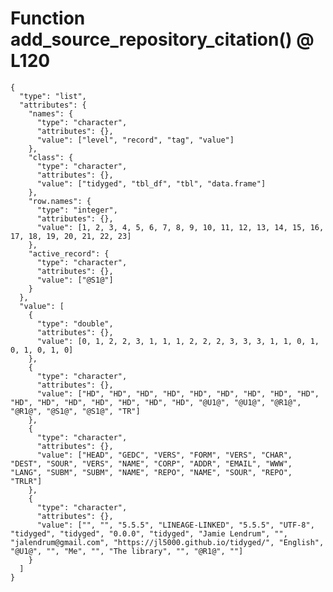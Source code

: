 # Function add_source_repository_citation() @ L120

    {
      "type": "list",
      "attributes": {
        "names": {
          "type": "character",
          "attributes": {},
          "value": ["level", "record", "tag", "value"]
        },
        "class": {
          "type": "character",
          "attributes": {},
          "value": ["tidyged", "tbl_df", "tbl", "data.frame"]
        },
        "row.names": {
          "type": "integer",
          "attributes": {},
          "value": [1, 2, 3, 4, 5, 6, 7, 8, 9, 10, 11, 12, 13, 14, 15, 16, 17, 18, 19, 20, 21, 22, 23]
        },
        "active_record": {
          "type": "character",
          "attributes": {},
          "value": ["@S1@"]
        }
      },
      "value": [
        {
          "type": "double",
          "attributes": {},
          "value": [0, 1, 2, 2, 3, 1, 1, 1, 2, 2, 2, 3, 3, 3, 1, 1, 0, 1, 0, 1, 0, 1, 0]
        },
        {
          "type": "character",
          "attributes": {},
          "value": ["HD", "HD", "HD", "HD", "HD", "HD", "HD", "HD", "HD", "HD", "HD", "HD", "HD", "HD", "HD", "HD", "@U1@", "@U1@", "@R1@", "@R1@", "@S1@", "@S1@", "TR"]
        },
        {
          "type": "character",
          "attributes": {},
          "value": ["HEAD", "GEDC", "VERS", "FORM", "VERS", "CHAR", "DEST", "SOUR", "VERS", "NAME", "CORP", "ADDR", "EMAIL", "WWW", "LANG", "SUBM", "SUBM", "NAME", "REPO", "NAME", "SOUR", "REPO", "TRLR"]
        },
        {
          "type": "character",
          "attributes": {},
          "value": ["", "", "5.5.5", "LINEAGE-LINKED", "5.5.5", "UTF-8", "tidyged", "tidyged", "0.0.0", "tidyged", "Jamie Lendrum", "", "jalendrum@gmail.com", "https://jl5000.github.io/tidyged/", "English", "@U1@", "", "Me", "", "The library", "", "@R1@", ""]
        }
      ]
    }

